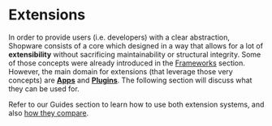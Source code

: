 # Extensions

In order to provide users \(i.e. developers\) with a clear abstraction, Shopware consists of a core which designed in a way that allows for a lot of **extensibility** without sacrificing maintainability or structural integrity. Some of those concepts were already introduced in the [Frameworks](../framework/) section. However, the main domain for extensions \(that leverage those very concepts\) are [**Apps**](apps.md) and [**Plugins**](../../products/plugins/). The following section will discuss what they can be used for.

Refer to our Guides section to learn how to use both extension systems, and also [how they compare](../../guides/plugins/overview.md).

